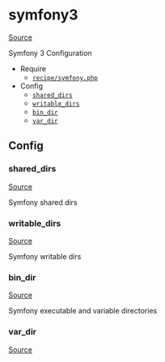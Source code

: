 <!-- DO NOT EDIT THIS FILE! -->
<!-- Instead edit recipe/symfony3.php -->
<!-- Then run bin/docgen -->

# symfony3

[Source](/recipe/symfony3.php)


Symfony 3 Configuration


* Require
  * [`recipe/symfony.php`](/recipe/symfony.php)
* Config
  * [`shared_dirs`](#shared_dirs)
  * [`writable_dirs`](#writable_dirs)
  * [`bin_dir`](#bin_dir)
  * [`var_dir`](#var_dir)

## Config
### shared_dirs
[Source](/recipe/symfony3.php#L11)

Symfony shared dirs

### writable_dirs
[Source](/recipe/symfony3.php#L14)

Symfony writable dirs

### bin_dir
[Source](/recipe/symfony3.php#L17)

Symfony executable and variable directories

### var_dir
[Source](/recipe/symfony3.php#L18)




